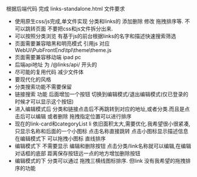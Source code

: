 根据后端代码 完成 links-standalone.html 文件要求

- 使用原生css/js完成,单文件实现 分类和links的 添加删除 修改 拖拽排序等. 不可以跳转页面 不要把css和js文件拆分出来.
- 可以按照分类浏览 有基于js的前台根据links的名字和描述快速搜索筛选
- 页面需要兼容暗黑和明亮模式 引用js <script src="/@public/theme.js"></script> 对应 WebUi\PubFrontEnd\tpl\theme\theme.js
- 页面需要兼容移动端 ipad pc
- 后端api地址 为 /@links/api/ 开头的
- 尽可能的复用代码 减少文件体
- 要现代化的风格
- 分类搜索功能不需要保留
- 链接搜索 功能 后面增加一个按钮 切换到编辑模式/退出编辑模式(仅已登录的时候才可以显示这个按钮)
- 进入编辑模式后 分类和链接点击后不再跳转到对应的地址,或者分类.而且是点击后可以编辑 或者删除 拖拽指定位置可以进行排序
- 现在的link-card和categoryList li 依旧面积太大,需要优化.我希望很小很紧凑,只显示名称和后面的一个小图标 点击名称直接跳转 点击小图标显示描述信息 在编辑模式下 可以拖拽小图标 直线排序
- 编辑模式下 不需要显示 编辑和删除按钮 点击分类/link名称就可以编辑,在编辑对话框的底部 距离保存按钮远一点的地方增加删除按钮
- 编辑模式的下 分类可以通过 拖拽三横线图标排序. 但link 没有我希望的拖拽排序的功能
